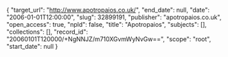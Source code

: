 {
  "target_url": "http://www.apotropaios.co.uk/", 
  "end_date": null, 
  "date": "2006-01-01T12:00:00", 
  "slug": 32899191, 
  "publisher": "apotropaios.co.uk", 
  "open_access": true, 
  "npld": false, 
  "title": "Apotropaios", 
  "subjects": [], 
  "collections": [], 
  "record_id": "20060101T120000/+NgNNJZ/m710XGvmWyNvGw==", 
  "scope": "root", 
  "start_date": null
}

